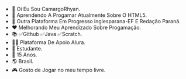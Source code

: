 - 👋 Oi Eu Sou CamargoRhyan.
- 👀 Aprendendo A Progamar Atualmente Sobre O HTML5.
- 📱  Outra Plataforma Em Progresso inglesparana-EF E Redação Paraná.
- ❤️ Melhorando Meu Aprendizado Sobre Progamação.
- 📚 ✅Github ✅Java ✅Scratch.
- 🤝🏼 Plataforma De Apoio Alura.
- 💼 Estudante.
- 🎂 15 Anos.
- 🌎 Brasil.
- 🎮 Gosto de Jogar no meu tempo livre. 
<!---
CamargoRhyan/CamargoRhyan is a ✨ special ✨ repository because its `README.md` (this file) appears on your GitHub profile.
You can click the Preview link to take a look at your changes.
--->
